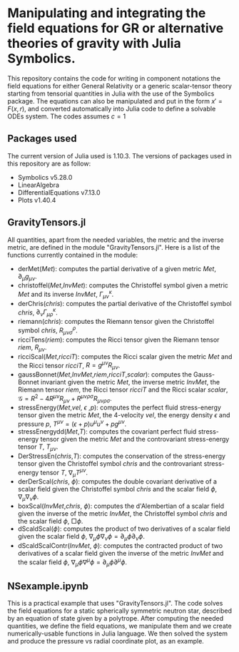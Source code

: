 # Manipulating and integrating the field equations for GR or alternative theories of gravity with Julia Symbolics.

This repository contains the code for writing in component notations the field equations for either General Relativity or a generic scalar-tensor theory starting from tensorial quantities in Julia with the use of the Symbolics package. The equations can also be manipulated and put in the form $x'=F(x,r)$, and converted automatically into Julia code to define a solvable ODEs system. The codes assumes $c=1$

## Packages used

The current version of Julia used is 1.10.3. The versions of packages used in this repository are as follow:
* Symbolics v5.28.0
* LinearAlgebra 
* DifferentialEquations v7.13.0
* Plots v1.40.4

## GravityTensors.jl

All quantities, apart from the needed variables, the metric and the inverse metric, are defined in the module "GravityTensors.jl". Here is a list of the functions currently contained in the module:
* derMet(*Met*): computes the partial derivative of a given metric *Met*, $\partial_\mu g_{\mu\nu}$.
* christoffel(*Met*,*InvMet*): computes the Christoffel symbol given a metric *Met* and its inverse *InvMet*, $\Gamma^\kappa_{\mu\nu}$.
* derChris(*chris*): computes the partial derivative of the Christoffel symbol *chris*, $\partial_\nu \Gamma^\kappa_{\mu\rho}$.
* riemann(*chris*): computes the Riemann tensor given the Christoffel symbol *chris*, $R^\rho_{\mu\nu\sigma}$.
* ricciTens(*riem*): computes the Ricci tensor given the Riemann tensor *riem*, $R_{\mu\nu}$.
* ricciScal(*Met*,*ricciT*): computes the Ricci scalar given the metric *Met* and the Ricci tensor *ricciT*, $R=g^{\mu\nu}R_{\mu\nu}$.
* gaussBonnet(*Met*,*InvMet*,*riem*,*ricciT*,*scalar*): computes the Gauss-Bonnet invariant given the metric *Met*, the inverse metric *InvMet*, the Riemann tensor *riem*, the Ricci tensor *ricciT* and the Ricci scalar *scalar*, $\mathcal{G}=R^2-4R^{\mu\nu}R_{\mu\nu}+R^{\mu\nu\rho\sigma}R_{\mu\nu\rho\sigma}$.
* stressEnergy(*Met*,*vel*, $\epsilon$ ,*p*): computes the perfect fluid stress-energy tensor given the metric *Met*, the 4-velocity *vel*, the energy density $\epsilon$ and pressure *p*, $T^{\mu\nu}=(\epsilon + p)u^\mu u^\nu+p g^{\mu\nu}$.
* stressEnergydd(*Met*,*T*): computes the covariant perfect fluid stress-energy tensor given the metric *Met* and the controvariant stress-energy tensor *T*, $T_{\mu\nu}$.
* DerStressEn(*chris*,*T*): computes the conservation of the stress-energy tensor given the Christoffel symbol *chris* and the controvariant stress-energy tensor *T*, $\nabla_\mu T^{\mu\nu}$.
* derDerScal(*chris*, $\phi$): computes the double covariant derivative of a scalar field given the Christoffel symbol *chris* and the scalar field $\phi$, $\nabla_\mu\nabla_\nu\phi$.
* boxScal(*InvMet*,*chris*, $\phi$): computes the d'Alembertian of a scalar field given the inverse of the metric *InvMet*, the Christoffel symbol *chris* and the scalar field $\phi$, $\Box\phi$.
* dScaldScal($\phi$): computes the product of two derivatives of a scalar field given the scalar field $\phi$, $\nabla_\mu\phi\nabla_\nu\phi=\partial_\mu\phi\partial_\nu\phi$.
* dScaldScalContr(*InvMet*, $\phi$): computes the contracted product of two derivatives of a scalar field given the inverse of the metric *InvMet* and the scalar field $\phi$, $\nabla_\mu\phi\nabla^\mu\phi=\partial_\mu\phi\partial^\mu\phi$.

## NSexample.ipynb

This is a practical example that uses "GravityTensors.jl". The code solves the field equations for a static spherically symmetric neutron star, described by an equation of state given by a polytrope. After computing the needed quantities, we define the field equations, we manipulate them and we create numerically-usable functions in Julia language. We then solved the system and produce the pressure vs radial coordinate plot, as an example.
